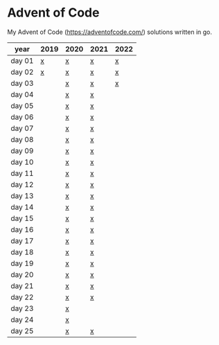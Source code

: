 # Advent of Code

My Advent of Code (<https://adventofcode.com/>) solutions written in go.  

| year   | 2019                     | 2020                     | 2021                     | 2022                     |
|--------|--------------------------|--------------------------|--------------------------|--------------------------|
| day 01 | [x](2019/day01/day01.go) | [x](2020/day01/day01.go) | [x](2021/day01/day01.go) | [x](2022/day01/day01.go) |
| day 02 | [x](2019/day02/day02.go) | [x](2020/day02/day02.go) | [x](2021/day02/day02.go) | [x](2022/day02/day02.go) |
| day 03 |                          | [x](2020/day03/day03.go) | [x](2021/day03/day03.go) | [x](2022/day03/day03.go) |
| day 04 |                          | [x](2020/day04/day04.go) | [x](2021/day04/day04.go) |                          |
| day 05 |                          | [x](2020/day05/day05.go) | [x](2021/day05/day05.go) |                          |
| day 06 |                          | [x](2020/day06/day06.go) | [x](2021/day06/day06.go) |                          |
| day 07 |                          | [x](2020/day07/day07.go) | [x](2021/day07/day07.go) |                          |
| day 08 |                          | [x](2020/day08/day08.go) | [x](2021/day08/day08.go) |                          |
| day 09 |                          | [x](2020/day09/day09.go) | [x](2021/day09/day09.go) |                          |
| day 10 |                          | [x](2020/day10/day10.go) | [x](2021/day10/day10.go) |                          |
| day 11 |                          | [x](2020/day11/day11.go) | [x](2021/day11/day11.go) |                          |
| day 12 |                          | [x](2020/day12/day12.go) | [x](2021/day12/day12.go) |                          |
| day 13 |                          | [x](2020/day13/day13.go) | [x](2021/day13/day13.go) |                          |
| day 14 |                          | [x](2020/day14/day14.go) | [x](2021/day14/day14.go) |                          |
| day 15 |                          | [x](2020/day15/day15.go) | [x](2021/day15/day15.go) |                          |
| day 16 |                          | [x](2020/day16/day16.go) | [x](2021/day16/day16.go) |                          |
| day 17 |                          | [x](2020/day17/day17.go) | [x](2021/day17/day17.go) |                          |
| day 18 |                          | [x](2020/day18/day18.go) | [x](2021/day18/day18.go) |                          |
| day 19 |                          | [x](2020/day19/day19.go) | [x](2021/day19/day19.go) |                          |
| day 20 |                          | [x](2020/day20/day20.go) | [x](2021/day20/day20.go) |                          |
| day 21 |                          | [x](2020/day21/day21.go) | [x](2021/day21/day21.go) |                          |
| day 22 |                          | [x](2020/day22/day22.go) | [x](2021/day22/day22.go) |                          |
| day 23 |                          | [x](2020/day23/day23.go) |                          |                          |
| day 24 |                          | [x](2020/day24/day24.go) |                          |                          |
| day 25 |                          | [x](2020/day25/day25.go) | [x](2021/day25/day25.go) |                          |
